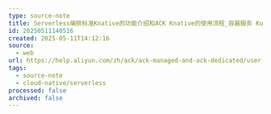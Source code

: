 ```yaml
---
type: source-note
title: Serverless编排标准Knative的功能介绍和ACK Knative的使用流程_容器服务 Kubernetes 版 ACK(ACK)-阿里云帮助中心
id: 20250511140516
created: 2025-05-11T14:12:16
source:
  - web
url: https://help.aliyun.com/zh/ack/ack-managed-and-ack-dedicated/user-guide/knative-overview/
tags:
  - source-note
  - cloud-native/serverless
processed: false
archived: false
---
```

